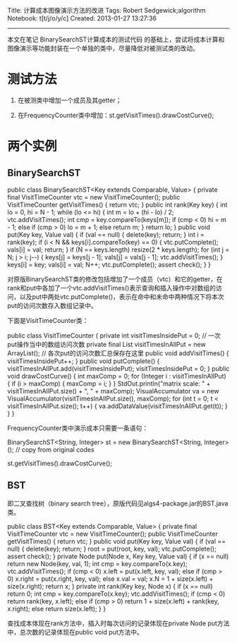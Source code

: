 Title: 计算成本图像演示方法的改进
Tags: Robert Sedgewick;algorithm
Notebook: t[t/j/o/y/c]
Created: 2013-01-27 13:27:36

------

本文在笔记 BinarySearchST计算成本的测试代码 的基础上，尝试将成本计算和图像演示等功能封装在一个单独的类中，尽量降低对被测试类的改动。

 

# 测试方法

 

1. 在被测类中增加一个成员及其getter；

1. 在FrequencyCounter类中增加：st.getVisitTimes().drawCostCurve();

 

# 两个实例

 

## BinarySearchST

 

 public class BinarySearchST<Key extends Comparable<Key>, Value> { 
  private final VisitTimeCounter vtc = new VisitTimeCounter(); 
  public VisitTimeCounter getVisitTimes() { 
   return vtc; 
  } 
  public int rank(Key key) { 
   int lo = 0, hi = N - 1; 
   while (lo <= hi) { 
    int m = lo + (hi - lo) / 2; 
    vtc.addVisitTimes(); 
    int cmp = key.compareTo(keys[m]); 
    if (cmp < 0) 
     hi = m - 1; 
    else if (cmp > 0) 
     lo = m + 1; 
    else 
     return m; 
   } 
   return lo; 
  } 
  public void put(Key key, Value val) { 
   if (val == null) { 
    delete(key); 
    return; 
   } 
   int i = rank(key); 
   if (i < N && keys[i].compareTo(key) == 0) { 
    vtc.putComplete(); 
    vals[i] = val; 
    return; 
   } 
   if (N == keys.length) 
    resize(2 * keys.length); 
   for (int j = N; j > i; j--) { 
    keys[j] = keys[j - 1]; 
    vals[j] = vals[j - 1]; 
    vtc.addVisitTimes(); 
   } 
   keys[i] = key; 
   vals[i] = val; 
   N++; 
   vtc.putComplete(); 
   assert check(); 
  } 
 } 

 

对原版BinarySearchST类的修改包括增加了一个成员（vtc）和它的getter，在rank和put中各加了一个vtc.addVisitTimes()表示查询和插入操作中对数组的访问，以及put中两处vtc.putComplete()，表示在命中和未命中两种情况下将本次put的访问次数存入数组记录中。

下面是VisitTimeCounter类：

 

 public class VisitTimeCounter { 
  private int visitTimesInsidePut = 0; // 一次put操作当中的数组访问次数 
  private final List<Integer> visitTimesInAllPut = new ArrayList<Integer>(); // 各次put的访问次数汇总保存在这里 
  public void addVisitTimes() { 
   visitTimesInsidePut++; 
  } 
  public void putComplete() { 
   visitTimesInAllPut.add(visitTimesInsidePut); 
   visitTimesInsidePut = 0; 
  } 
  public void drawCostCurve() { 
   int maxComp = 0; 
   for (Integer i : visitTimesInAllPut) { 
    if (i > maxComp) { 
     maxComp = i; 
    } 
   } 
   StdOut.println("matrix scale: " + visitTimesInAllPut.size() + ", " 
     + maxComp); 
   VisualAccumulator va = new VisualAccumulator(visitTimesInAllPut.size(), 
     maxComp); 
   for (int t = 0; t < visitTimesInAllPut.size(); t++) { 
    va.addDataValue(visitTimesInAllPut.get(t)); 
   } 
  } 
 } 

 

FrequencyCounter类中演示成本只需要一条语句：

 BinarySearchST<String, Integer> st = new BinarySearchST<String, Integer>(); // copy from original codes 

 st.getVisitTimes().drawCostCurve(); 

 

## BST

 

即二叉查找树（binary search tree），原版代码见algs4-package.jar的BST.java类。

 

 public class BST<Key extends Comparable<Key>, Value> { 
  private final VisitTimeCounter vtc = new VisitTimeCounter(); 
  public VisitTimeCounter getVisitTimes() { 
   return vtc; 
  } 
  public void put(Key key, Value val) { 
   if (val == null) { 
    delete(key); 
    return; 
   } 
   root = put(root, key, val); 
   vtc.putComplete(); 
   assert check(); 
  } 
  private Node put(Node x, Key key, Value val) { 
   if (x == null) 
    return new Node(key, val, 1); 
   int cmp = key.compareTo(x.key); 
   vtc.addVisitTimes(); 
   if (cmp < 0) 
    x.left = put(x.left, key, val); 
   else if (cmp > 0) 
    x.right = put(x.right, key, val); 
   else 
    x.val = val; 
   x.N = 1 + size(x.left) + size(x.right); 
   return x; 
  } 
  private int rank(Key key, Node x) { 
   if (x == null) 
    return 0; 
   int cmp = key.compareTo(x.key); 
   vtc.addVisitTimes(); 
   if (cmp < 0) 
    return rank(key, x.left); 
   else if (cmp > 0) 
    return 1 + size(x.left) + rank(key, x.right); 
   else 
    return size(x.left); 
  } 
 } 

 

查找成本体现在rank方法中，插入时每次访问的记录体现在private Node put方法中，总次数的记录体现在public void put方法中。